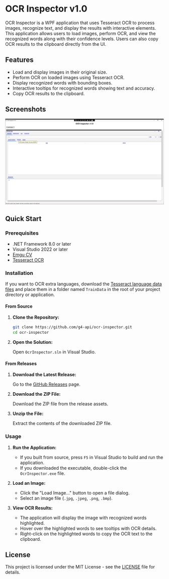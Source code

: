 # OCR Inspector v1.0

OCR Inspector is a WPF application that uses Tesseract OCR to process images, recognize text, and display the results with interactive elements. This application allows users to load images, perform OCR, and view the recognized words along with their confidence levels. Users can also copy OCR results to the clipboard directly from the UI.

## Features

- Load and display images in their original size.
- Perform OCR on loaded images using Tesseract OCR.
- Display recognized words with bounding boxes.
- Interactive tooltips for recognized words showing text and accuracy.
- Copy OCR results to the clipboard.

## Screenshots

![Main Screen](screenshots/Image1-1.png)

## Quick Start

### Prerequisites

- .NET Framework 8.0 or later
- Visual Studio 2022 or later
- [Emgu CV](https://www.emgu.com/wiki/index.php/Main_Page)
- [Tesseract OCR](https://github.com/tesseract-ocr/tesseract)

### Installation

If you want to OCR extra languages, download the [Tesseract language data files](https://github.com/tesseract-ocr/tessdata) and place them in a folder named `TrainData` in the root of your project directory or application.

#### From Source

1. **Clone the Repository:**

   ```sh
   git clone https://github.com/g4-api/ocr-inspector.git
   cd ocr-inspector
   ```

2. **Open the Solution:**

   Open `OcrInspector.sln` in Visual Studio.


#### From Releases

1. **Download the Latest Release:**

   Go to the [GitHub Releases](https://github.com/your-username/OcrInspector/releases) page.

2. **Download the ZIP File:**

   Download the ZIP file from the release assets.

3. **Unzip the File:**

   Extract the contents of the downloaded ZIP file.

### Usage

1. **Run the Application:**

   - If you built from source, press `F5` in Visual Studio to build and run the application.
   - If you downloaded the executable, double-click the `OcrInspector.exe` file.

2. **Load an Image:**

   - Click the "Load Image..." button to open a file dialog.
   - Select an image file (`.jpg`, `.jpeg`, `.png`, `.bmp`).

3. **View OCR Results:**

   - The application will display the image with recognized words highlighted.
   - Hover over the highlighted words to see tooltips with OCR details.
   - Right-click on the highlighted words to copy the OCR text to the clipboard.

## License

This project is licensed under the MIT License - see the [LICENSE](LICENSE) file for details.
